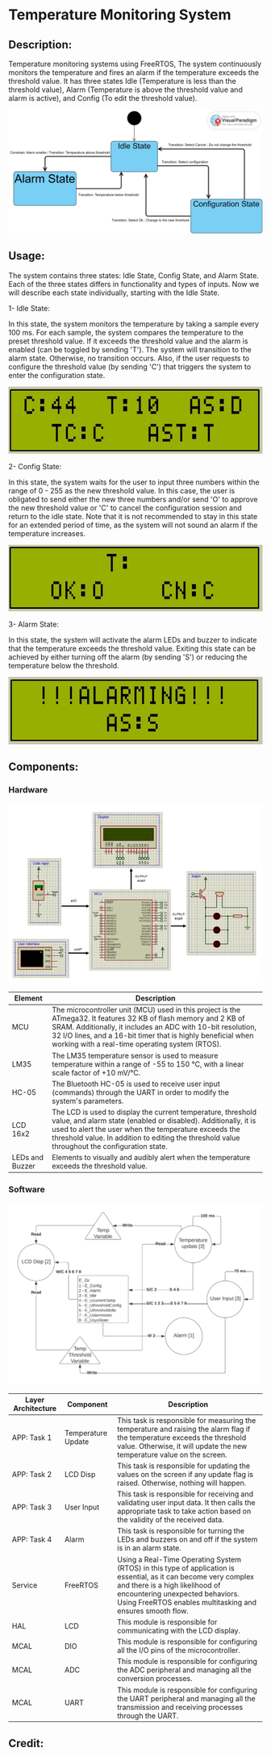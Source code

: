 # Temperature Monitoring System
## Description:
Temperature monitoring systems using FreeRTOS, The system continuously monitors the temperature and fires an alarm if the temperature exceeds the threshold value. It has three states Idle (Temperature is less than the threshold value), Alarm (Temperature is above the threshold value and alarm is active), and Config (To edit the threshold value).

![Alt text](https://github.com/OmarAbdulQadir/Temperature-Monitoring-System/blob/main/NTI_RTOS_PROJ_TempMonitorSys_Designs/State%20Machine.jpg?raw=true)



## Usage:
The system contains three states: Idle State, Config State, and Alarm State. Each of the three states differs in functionality and types of inputs. Now we will describe each state individually, starting with the Idle State.

1- Idle State:

In this state, the system monitors the temperature by taking a sample every 100 ms. For each sample, the system compares the temperature to the preset threshold value. If it exceeds the threshold value and the alarm is enabled (can be toggled by sending 'T'). The system will transition to the alarm state. Otherwise, no transition occurs. Also, if the user requests to configure the threshold value (by sending 'C') that triggers the system to enter the configuration state.

![Alt text](https://github.com/OmarAbdulQadir/Temperature-Monitoring-System/blob/main/NTI_RTOS_PROJ_TempMonitorSys_Designs/Idle.JPG?raw=true)

2- Config State:

In this state, the system waits for the user to input three numbers within the range of 0 - 255 as the new threshold value. In this case, the user is obligated to send either the new three numbers and/or send 'O' to approve the new threshold value or 'C' to cancel the configuration session and return to the idle state. Note that it is not recommended to stay in this state for an extended period of time, as the system will not sound an alarm if the temperature increases.

![Alt text](https://github.com/OmarAbdulQadir/Temperature-Monitoring-System/blob/main/NTI_RTOS_PROJ_TempMonitorSys_Designs/config.JPG?raw=true)

3- Alarm State:

In this state, the system will activate the alarm LEDs and buzzer to indicate that the temperature exceeds the threshold value. Exiting this state can be achieved by either turning off the alarm (by sending 'S') or reducing the temperature below the threshold.

![Alt text](https://github.com/OmarAbdulQadir/Temperature-Monitoring-System/blob/main/NTI_RTOS_PROJ_TempMonitorSys_Designs/alarming.JPG?raw=true)


## Components:
### Hardware
![Alt text](https://github.com/OmarAbdulQadir/Temperature-Monitoring-System/blob/main/NTI_RTOS_PROJ_TempMonitorSys_Designs/Block%20Diagram%20(2).png?raw=true)

| Element         | Description |
|-----------------|-------------|
| MCU             | The microcontroller unit (MCU) used in this project is the ATmega32. It features 32 KB of flash memory and 2 KB of SRAM. Additionally, it includes an ADC with 10-bit resolution, 32 I/O lines, and a 16-bit timer that is highly beneficial when working with a real-time operating system (RTOS). |
| LM35            | The LM35 temperature sensor is used to measure temperature within a range of -55 to 150 °C, with a linear scale factor of +10 mV/°C. | 
| HC-05           | The Bluetooth HC-05 is used to receive user input (commands) through the UART in order to modify the system's parameters. |
| LCD 16x2        | The LCD is used to display the current temperature, threshold value, and alarm state (enabled or disabled). Additionally, it is used to alert the user when the temperature exceeds the threshold value. In addition to editing the threshold value throughout the configuration state. |
| LEDs and Buzzer | Elements to visually and audibly alert when the temperature exceeds the threshold value. |


### Software
![Alt text](https://github.com/OmarAbdulQadir/Temperature-Monitoring-System/blob/main/NTI_RTOS_PROJ_TempMonitorSys_Designs/Task%20Diagram.jpeg?raw=true)

| Layer Architecture | Component          | Description  |
|--------------------|--------------------|--------------|
| APP: Task 1        | Temperature Update | This task is responsible for measuring the temperature and raising the alarm flag if the temperature exceeds the threshold value. Otherwise, it will update the new temperature value on the screen. |
| APP: Task 2        | LCD Disp           | This task is responsible for updating the values on the screen if any update flag is raised. Otherwise, nothing will happen. |
| APP: Task 3        | User Input         | This task is responsible for receiving and validating user input data. It then calls the appropriate task to take action based on the validity of the received data. |
| APP: Task 4        | Alarm              | This task is responsible for turning the LEDs and buzzers on and off if the system is in an alarm state. |
| Service            | FreeRTOS           | Using a Real-Time Operating System (RTOS) in this type of application is essential, as it can become very complex and there is a high likelihood of encountering unexpected behaviors. Using FreeRTOS enables multitasking and ensures smooth flow. |
| HAL                | LCD                | This module is responsible for communicating with the LCD display. |
| MCAL               | DIO                | This module is responsible for configuring all the I/O pins of the microcontroller. |
| MCAL               | ADC                | This module is responsible for configuring the ADC peripheral and managing all the conversion processes. |
| MCAL               | UART               | This module is responsible for configuring the UART peripheral and managing all the transmission and receiving processes through the UART. |



## Credit:
